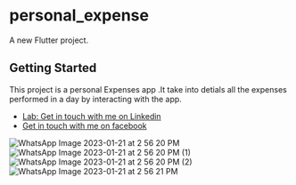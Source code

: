 # personal_expense

A new Flutter project.

## Getting Started

This project is a personal Expenses app .It take into detials all the expenses performed in a day by interacting with the app.



- [Lab: Get in touch with me on Linkedin](https://www.linkedin.com/in/alexander-emmanuel-b68456203)
- [Get in touch with me on facebook](https://docs.flutter.dev/cookbook)


![WhatsApp Image 2023-01-21 at 2 56 20 PM](https://user-images.githubusercontent.com/78540958/213872742-b619f7ad-18fa-45df-bec7-f526d1054799.jpeg)
![WhatsApp Image 2023-01-21 at 2 56 20 PM (1)](https://user-images.githubusercontent.com/78540958/213872752-137e2803-8eba-4774-b231-38280774f280.jpeg)
![WhatsApp Image 2023-01-21 at 2 56 20 PM (2)](https://user-images.githubusercontent.com/78540958/213872760-ef9a0aa3-39aa-46c7-854a-7d0744759e3e.jpeg)
![WhatsApp Image 2023-01-21 at 2 56 21 PM](https://user-images.githubusercontent.com/78540958/213872763-57a3c657-159b-42c7-a82b-b547ead4d0b1.jpeg)
